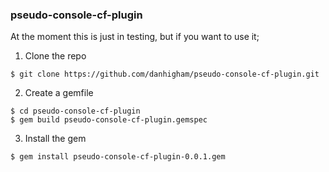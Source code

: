 ### pseudo-console-cf-plugin

At the moment this is just in testing, but if you want to use it;

1. Clone the repo

```
$ git clone https://github.com/danhigham/pseudo-console-cf-plugin.git
```

2. Create a gemfile

```
$ cd pseudo-console-cf-plugin
$ gem build pseudo-console-cf-plugin.gemspec
```

3. Install the gem

```
$ gem install pseudo-console-cf-plugin-0.0.1.gem
```
